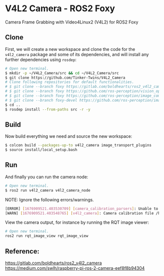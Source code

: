 # V4L2 Camera - ROS2 Foxy
Camera Frame Grabbing with Video4Linux2 (V4L2) for ROS2 Foxy

## Clone

First, we will create a new workspace and clone the code for the `v4l2_camera` package and some of its dependencies, and will install any further dependencies using `rosdep`:

```bash
# Open new terminal.
$ mkdir -p ~/V4L2_Camera/src && cd ~/V4L2_Camera/src
$ git clone https://github.com/Tinker-Twins/V4L2_Camera
# Clone following repositories for default functionalities.
# $ git clone --branch foxy https://gitlab.com/boldhearts/ros2_v4l2_camera.git
# $ git clone --branch foxy https://github.com/ros-perception/vision_opencv.git
# $ git clone --branch foxy https://github.com/ros-perception/image_common.git
# $ git clone --branch foxy-devel https://github.com/ros-perception/image_transport_plugins.git
$ cd ..
$ rosdep install --from-paths src -r -y
```

## Build

Now build everything we need and source the new workspace:
```bash
$ colcon build --packages-up-to v4l2_camera image_transport_plugins
$ source install/local_setup.bash
```

## Run

And finally you can run the camera node:
```bash
# Open new terminal.
$ ros2 run v4l2_camera v4l2_camera_node
```
NOTE: Ignore the following errors/warnings.
```bash
[ERROR] [1676909521.403530709] [camera_calibration_parsers]: Unable to open camera calibration file [/home/user/.ros/camera_info/integrated_webcam_hd:_integrate.yaml]
[WARN] [1676909521.403548765] [v4l2_camera]: Camera calibration file /home/user/.ros/camera_info/integrated_webcam_hd:_integrate.yaml not found
```

View the camera output, for instance by running the RQT image viewer:
```bash
# Open new terminal.
ros2 run rqt_image_view rqt_image_view
```

## Reference:
https://gitlab.com/boldhearts/ros2_v4l2_camera
https://medium.com/swlh/raspberry-pi-ros-2-camera-eef8f8b94304
